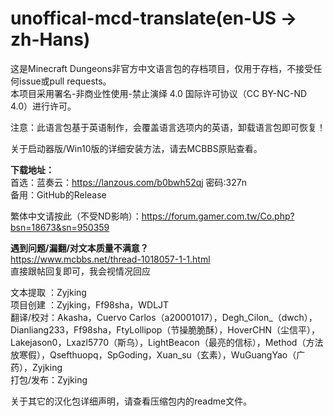 # unoffical-mcd-translate(en-US → zh-Hans)
这是Minecraft Dungeons非官方中文语言包的存档项目，仅用于存档，不接受任何issue或pull requests。  
本项目采用署名-非商业性使用-禁止演绎 4.0 国际许可协议（CC BY-NC-ND 4.0）进行许可。  

注意：此语言包基于英语制作，会覆盖语言选项内的英语，卸载语言包即可恢复！  

关于启动器版/Win10版的详细安装方法，请去MCBBS原贴查看。  

**下载地址：**  
首选：蓝奏云：https://lanzous.com/b0bwh52qj  密码:327n  
备用：GitHub的Release  

繁体中文请按此（不受ND影响）：https://forum.gamer.com.tw/Co.php?bsn=18673&sn=950359  

**遇到问题/漏翻/对文本质量不满意？**  
https://www.mcbbs.net/thread-1018057-1-1.html  
直接跟帖回复即可，我会视情况回应

文本提取 ：Zyjking  
项目创建 ：Zyjking，Ff98sha，WDLJT  
翻译/校对：Akasha，Cuervo Carlos（a20001017），Degh_Cilon_（dwch），Dianliang233，Ff98sha，FtyLollipop（节操脆脆酥），HoverCHN（尘信平），Lakejason0，Lxazl5770（斯乌），LightBeacon（最亮的信标），Method（方法放寒假），Qsefthuopq，SpGoding，Xuan_su（玄素），WuGuangYao（广药），Zyjking  
打包/发布：Zyjking  

关于其它的汉化包详细声明，请查看压缩包内的readme文件。
